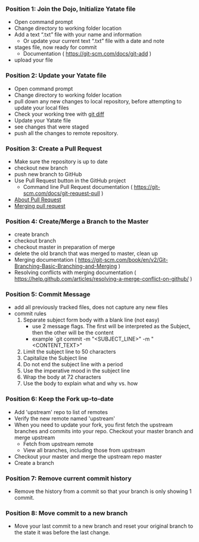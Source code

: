 ### Position 1: Join the Dojo, Initialize Yatate file

- Open command prompt
- Change directory to working folder location
- Add a text “.txt” file with your name and information
  - Or update your current text “.txt” file with a date and note
- stages file, now ready for commit
  - Documentation ( https://git-scm.com/docs/git-add )
- upload your file

### Position 2: Update your Yatate file

- Open command prompt
- Change directory to working folder location
- pull down any new changes to local repository, before attempting to update your local files
- Check your working tree with [git diff](https://git-scm.com/docs/git-diff)
- Update your Yatate file
- see changes that were staged
- push all the changes to remote repository.

### Position 3: Create a Pull Request

- Make sure the repository is up to date
- checkout new branch
- push new branch to GitHub
- Use Pull Request button in the GitHub project
  - Command line Pull Request documentation ( https://git-scm.com/docs/git-request-pull )
- [About Pull Request](https://help.github.com/articles/about-pull-requests/)
- [Merging pull request](https://help.github.com/articles/merging-a-pull-request/)

### Position 4: Create/Merge a Branch to the Master

- create branch
- checkout branch
- checkout master in preparation of merge
- delete the old branch that was merged to master, clean up
- Merging documentation ( https://git-scm.com/book/en/v2/Git-Branching-Basic-Branching-and-Merging )
- Resolving conflicts with merging documentation ( https://help.github.com/articles/resolving-a-merge-conflict-on-github/ )

### Position 5: Commit Message

- add all previously tracked files, does not capture any new files
- commit rules
  1.  Separate subject form body with a blank line (not easy)
      - use 2 message flags. The first will be interpreted as the Subject, then the other will be the content
      - example `git commit -m "<SUBJECT_LINE>" -m "<CONTENT_TEXT>"
  2.  Limit the subject line to 50 characters
  3.  Capitalize the Subject line
  4.  Do not end the subject line with a period
  5.  Use the imperative mood in the subject line
  6.  Wrap the body at 72 characters
  7.  Use the body to explain what and why vs. how

### Position 6: Keep the Fork up-to-date

- Add 'upstream' repo to list of remotes
- Verify the new remote named 'upstream'
- When you need to update your fork, you first fetch the upstream branches and commits into your repo. Checkout your master branch and merge upstream
  - Fetch from upstream remote
  - View all branches, including those from upstream
- Checkout your master and merge the upstream repo master
- Create a branch

### Position 7: Remove current commit history
- Remove the history from a commit so that your branch is only showing 1 commit.

### Position 8: Move commit to a new branch
- Move your last commit to a new branch and reset your original branch to the state it was before the last change.